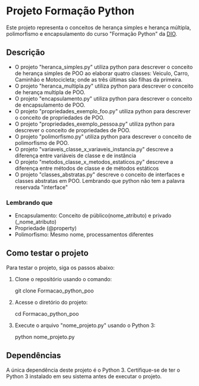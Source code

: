 # Projeto Formação Python

Este projeto representa o conceitos de herança simples e herança múltipla, polimorfismo e encapsulamento do curso "Formação Python" da [DIO](https://www.dio.me/bootcamp/primeiros-passos-em-tecnologia).

## Descrição

 - O projeto "heranca_simples.py" utiliza python para descrever o conceito de herança simples de POO ao elaborar quatro classes: Veiculo, Carro, Caminhão e Motocicleta; onde as três últimas são filhas da primeira.
 - O projeto "heranca_multipla.py" utiliza python para descrever o conceito de herança multipla de POO.
 - O projeto "encapsulamento.py" utiliza python para descrever o conceito de encapsulamento de POO.
 - O projeto "propriedades_exemplo_foo.py" utiliza python para descrever o conceito de propriedades de POO.
 - O projeto "propriedades_exemplo_pessoa.py" utiliza python para descrever o conceito de propriedades de POO.
 - O projeto "polimorfismo.py" utiliza python para descrever o conceito de polimorfismo de POO.
 - O projeto "variaveis_classe_x_variaveis_instancia.py" descreve a diferença entre variáveis de classe e de instância
 - O projeto "metodos_classe_x_metodos_estaticos.py" descreve a diferença entre métodos de classe e de métodos estáticos
 - O projeto "classes_abstratas.py" descreve o conceito de interfaces e classes abstratas em POO. Lembrando que python não tem a palavra reservada "interface"

### Lembrando que

 - Encapsulamento: Conceito de público(nome_atributo) e privado (_nome_atributo)
 - Propriedade (@property)
 - Polimorfismo: Mesmo nome, processamentos diferentes

## Como testar o projeto

Para testar o projeto, siga os passos abaixo:

1. Clone o repositório usando o comando:

    git clone Formacao_python_poo


2. Acesse o diretório do projeto:

    cd Formacao_python_poo

3. Execute o arquivo "nome_projeto.py" usando o Python 3:

    python nome_projeto.py

## Dependências

A única dependência deste projeto é o Python 3. Certifique-se de ter o Python 3 instalado em seu sistema antes de executar o projeto.


